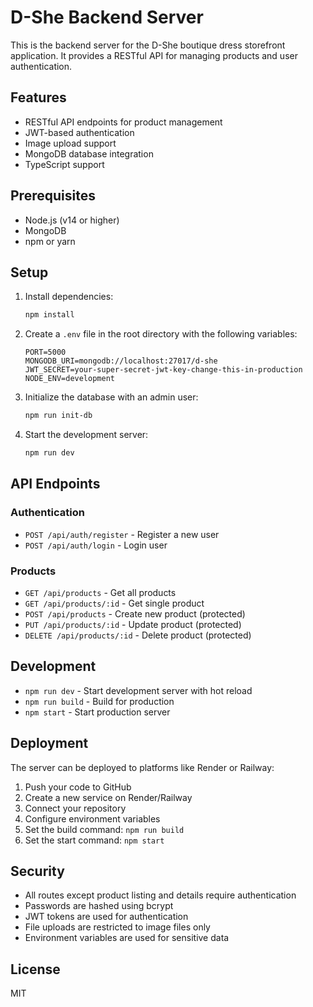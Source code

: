 # D-She Backend Server

This is the backend server for the D-She boutique dress storefront application. It provides a RESTful API for managing products and user authentication.

## Features

- RESTful API endpoints for product management
- JWT-based authentication
- Image upload support
- MongoDB database integration
- TypeScript support

## Prerequisites

- Node.js (v14 or higher)
- MongoDB
- npm or yarn

## Setup

1. Install dependencies:
   ```bash
   npm install
   ```

2. Create a `.env` file in the root directory with the following variables:
   ```
   PORT=5000
   MONGODB_URI=mongodb://localhost:27017/d-she
   JWT_SECRET=your-super-secret-jwt-key-change-this-in-production
   NODE_ENV=development
   ```

3. Initialize the database with an admin user:
   ```bash
   npm run init-db
   ```

4. Start the development server:
   ```bash
   npm run dev
   ```

## API Endpoints

### Authentication

- `POST /api/auth/register` - Register a new user
- `POST /api/auth/login` - Login user

### Products

- `GET /api/products` - Get all products
- `GET /api/products/:id` - Get single product
- `POST /api/products` - Create new product (protected)
- `PUT /api/products/:id` - Update product (protected)
- `DELETE /api/products/:id` - Delete product (protected)

## Development

- `npm run dev` - Start development server with hot reload
- `npm run build` - Build for production
- `npm start` - Start production server

## Deployment

The server can be deployed to platforms like Render or Railway:

1. Push your code to GitHub
2. Create a new service on Render/Railway
3. Connect your repository
4. Configure environment variables
5. Set the build command: `npm run build`
6. Set the start command: `npm start`

## Security

- All routes except product listing and details require authentication
- Passwords are hashed using bcrypt
- JWT tokens are used for authentication
- File uploads are restricted to image files only
- Environment variables are used for sensitive data

## License

MIT 